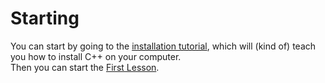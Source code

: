 # Starting
You can start by going to the [installation tutorial](/Unit0/inst), which will (kind of) teach you how to install C++ on your computer.<br/>
Then you can start the [First Lesson](/Unit1/l1).
